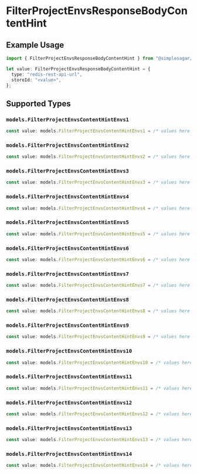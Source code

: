 # FilterProjectEnvsResponseBodyContentHint

## Example Usage

```typescript
import { FilterProjectEnvsResponseBodyContentHint } from "@simplesagar/vercel/models/filterprojectenvsop.js";

let value: FilterProjectEnvsResponseBodyContentHint = {
  type: "redis-rest-api-url",
  storeId: "<value>",
};
```

## Supported Types

### `models.FilterProjectEnvsContentHintEnvs1`

```typescript
const value: models.FilterProjectEnvsContentHintEnvs1 = /* values here */
```

### `models.FilterProjectEnvsContentHintEnvs2`

```typescript
const value: models.FilterProjectEnvsContentHintEnvs2 = /* values here */
```

### `models.FilterProjectEnvsContentHintEnvs3`

```typescript
const value: models.FilterProjectEnvsContentHintEnvs3 = /* values here */
```

### `models.FilterProjectEnvsContentHintEnvs4`

```typescript
const value: models.FilterProjectEnvsContentHintEnvs4 = /* values here */
```

### `models.FilterProjectEnvsContentHintEnvs5`

```typescript
const value: models.FilterProjectEnvsContentHintEnvs5 = /* values here */
```

### `models.FilterProjectEnvsContentHintEnvs6`

```typescript
const value: models.FilterProjectEnvsContentHintEnvs6 = /* values here */
```

### `models.FilterProjectEnvsContentHintEnvs7`

```typescript
const value: models.FilterProjectEnvsContentHintEnvs7 = /* values here */
```

### `models.FilterProjectEnvsContentHintEnvs8`

```typescript
const value: models.FilterProjectEnvsContentHintEnvs8 = /* values here */
```

### `models.FilterProjectEnvsContentHintEnvs9`

```typescript
const value: models.FilterProjectEnvsContentHintEnvs9 = /* values here */
```

### `models.FilterProjectEnvsContentHintEnvs10`

```typescript
const value: models.FilterProjectEnvsContentHintEnvs10 = /* values here */
```

### `models.FilterProjectEnvsContentHintEnvs11`

```typescript
const value: models.FilterProjectEnvsContentHintEnvs11 = /* values here */
```

### `models.FilterProjectEnvsContentHintEnvs12`

```typescript
const value: models.FilterProjectEnvsContentHintEnvs12 = /* values here */
```

### `models.FilterProjectEnvsContentHintEnvs13`

```typescript
const value: models.FilterProjectEnvsContentHintEnvs13 = /* values here */
```

### `models.FilterProjectEnvsContentHintEnvs14`

```typescript
const value: models.FilterProjectEnvsContentHintEnvs14 = /* values here */
```

